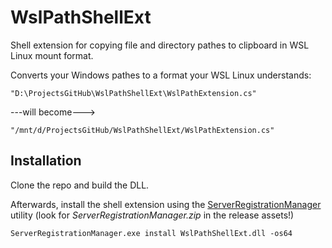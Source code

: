 ﻿# WslPathShellExt
Shell extension for copying file and directory pathes to clipboard in WSL Linux mount format.

Converts your Windows pathes to a format your WSL Linux understands:

```
"D:\ProjectsGitHub\WslPathShellExt\WslPathExtension.cs"
```
---will become--->
```
"/mnt/d/ProjectsGitHub/WslPathShellExt/WslPathExtension.cs"
```

## Installation

Clone the repo and build the DLL.

Afterwards, install the shell extension using the [ServerRegistrationManager](https://github.com/dwmkerr/sharpshell/releases) utility (look for _ServerRegistrationManager.zip_
 in the release assets!)

```
ServerRegistrationManager.exe install WslPathShellExt.dll -os64
```